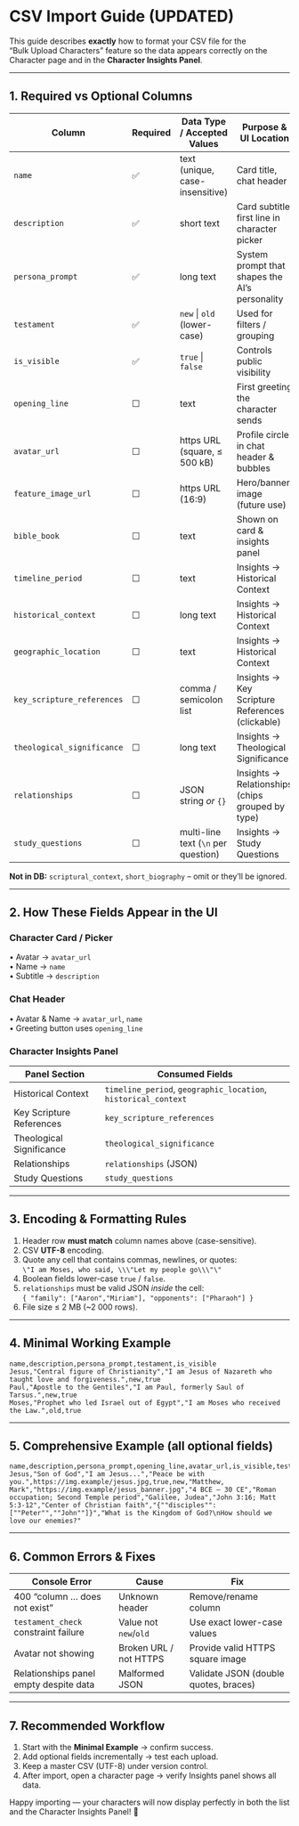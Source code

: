 # CSV Import Guide (UPDATED)

This guide describes **exactly** how to format your CSV file for the  
“Bulk Upload Characters” feature so the data appears correctly on the Character page and in the **Character Insights Panel**.

---

## 1. Required vs Optional Columns

| Column                     | Required | Data Type / Accepted Values                   | Purpose & UI Location                                                                    |
|----------------------------|----------|-----------------------------------------------|------------------------------------------------------------------------------------------|
| `name`                     | ✅       | text (unique, case-insensitive)               | Card title, chat header                                                                  |
| `description`              | ✅       | short text                                    | Card subtitle; first line in character picker                                            |
| `persona_prompt`           | ✅       | long text                                     | System prompt that shapes the AI’s personality                                           |
| `testament`               | ✅       | `new` \| `old` (lower-case)                   | Used for filters / grouping                                                              |
| `is_visible`               | ✅       | `true` \| `false`                             | Controls public visibility                                                               |
| `opening_line`             | ☐        | text                                          | First greeting the character sends                                                       |
| `avatar_url`               | ☐        | https URL (square, ≤ 500 kB)                  | Profile circle in chat header & bubbles                                                  |
| `feature_image_url`        | ☐        | https URL (16:9)                              | Hero/banner image (future use)                                                           |
| `bible_book`               | ☐        | text                                          | Shown on card & insights panel                                                           |
| `timeline_period`          | ☐        | text                                          | Insights → Historical Context                                                            |
| `historical_context`       | ☐        | long text                                     | Insights → Historical Context                                                            |
| `geographic_location`      | ☐        | text                                          | Insights → Historical Context                                                            |
| `key_scripture_references` | ☐        | comma / semicolon list                        | Insights → Key Scripture References (clickable)                                          |
| `theological_significance` | ☐        | long text                                     | Insights → Theological Significance                                                      |
| `relationships`            | ☐        | JSON string *or* `{}`                         | Insights → Relationships (chips grouped by type)                                         |
| `study_questions`          | ☐        | multi-line text (`\n` per question)           | Insights → Study Questions                                                               |

**Not in DB:** `scriptural_context`, `short_biography` – omit or they’ll be ignored.

---

## 2. How These Fields Appear in the UI

### Character Card / Picker
• Avatar → `avatar_url`  
• Name → `name`  
• Subtitle → `description`

### Chat Header
• Avatar & Name → `avatar_url`, `name`  
• Greeting button uses `opening_line`

### Character Insights Panel
| Panel Section               | Consumed Fields                         |
|-----------------------------|-----------------------------------------|
| Historical Context          | `timeline_period`, `geographic_location`, `historical_context` |
| Key Scripture References    | `key_scripture_references`              |
| Theological Significance    | `theological_significance`              |
| Relationships               | `relationships` (JSON)                  |
| Study Questions             | `study_questions`                       |

---

## 3. Encoding & Formatting Rules

1. Header row **must match** column names above (case-sensitive).  
2. CSV **UTF-8** encoding.  
3. Quote any cell that contains commas, newlines, or quotes:  
   `\"I am Moses, who said, \\\"Let my people go\\\"\"`  
4. Boolean fields lower-case `true` / `false`.  
5. `relationships` must be valid JSON *inside* the cell:  
   `{ "family": ["Aaron","Miriam"], "opponents": ["Pharaoh"] }`  
6. File size ≤ 2 MB (~2 000 rows).

---

## 4. Minimal Working Example

```csv
name,description,persona_prompt,testament,is_visible
Jesus,"Central figure of Christianity","I am Jesus of Nazareth who taught love and forgiveness.",new,true
Paul,"Apostle to the Gentiles","I am Paul, formerly Saul of Tarsus.",new,true
Moses,"Prophet who led Israel out of Egypt","I am Moses who received the Law.",old,true
```

---

## 5. Comprehensive Example (all optional fields)

```csv
name,description,persona_prompt,opening_line,avatar_url,is_visible,testament,bible_book,feature_image_url,timeline_period,historical_context,geographic_location,key_scripture_references,theological_significance,relationships,study_questions
Jesus,"Son of God","I am Jesus...","Peace be with you.",https://img.example/jesus.jpg,true,new,"Matthew, Mark","https://img.example/jesus_banner.jpg","4 BCE – 30 CE","Roman occupation; Second Temple period","Galilee, Judea","John 3:16; Matt 5:3-12","Center of Christian faith","{""disciples"":[""Peter"",""John""]}","What is the Kingdom of God?\nHow should we love our enemies?"
```

---

## 6. Common Errors & Fixes

| Console Error                                        | Cause                                | Fix                                          |
|------------------------------------------------------|--------------------------------------|----------------------------------------------|
| 400 “column … does not exist”                        | Unknown header                       | Remove/rename column                         |
| `testament_check` constraint failure                 | Value not `new`/`old`                | Use exact lower-case values                  |
| Avatar not showing                                   | Broken URL / not HTTPS               | Provide valid HTTPS square image             |
| Relationships panel empty despite data               | Malformed JSON                       | Validate JSON (double quotes, braces)        |

---

## 7. Recommended Workflow

1. Start with the **Minimal Example** → confirm success.  
2. Add optional fields incrementally → test each upload.  
3. Keep a master CSV (UTF-8) under version control.  
4. After import, open a character page → verify Insights panel shows all data.  

Happy importing — your characters will now display perfectly in both the list and the Character Insights Panel! 🎉
